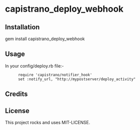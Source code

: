 capistrano_deploy_webhook
=========================

Installation
------------

gem install capistrano_deploy_webhook

Usage
-----

In your config/deploy.rb file:-

          require 'capistrano/notifier_hook'
          set :notify_url, "http://mypostserver/deploy_activity"

Credits
-------

License
-------

This project rocks and uses MIT-LICENSE.
